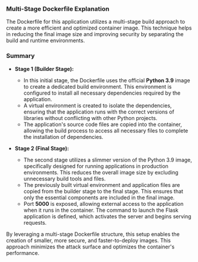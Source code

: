 ### Multi-Stage Dockerfile Explanation

The Dockerfile for this application utilizes a multi-stage build approach to create a more efficient and optimized container image. This technique helps in reducing the final image size and improving security by separating the build and runtime environments.

### Summary

- **Stage 1 (Builder Stage):**
  - In this initial stage, the Dockerfile uses the official **Python 3.9** image to create a dedicated build environment. This environment is configured to install all necessary dependencies required by the application.
  - A virtual environment is created to isolate the dependencies, ensuring that the application runs with the correct versions of libraries without conflicting with other Python projects.
  - The application's source code files are copied into the container, allowing the build process to access all necessary files to complete the installation of dependencies.

- **Stage 2 (Final Stage):**
  - The second stage utilizes a slimmer version of the Python 3.9 image, specifically designed for running applications in production environments. This reduces the overall image size by excluding unnecessary build tools and files.
  - The previously built virtual environment and application files are copied from the builder stage to the final stage. This ensures that only the essential components are included in the final image.
  - Port **5000** is exposed, allowing external access to the application when it runs in the container. The command to launch the Flask application is defined, which activates the server and begins serving requests.

By leveraging a multi-stage Dockerfile structure, this setup enables the creation of smaller, more secure, and faster-to-deploy images. This approach minimizes the attack surface and optimizes the container's performance.
